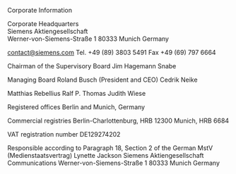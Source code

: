
Corporate Information 

Corporate Headquarters  
Siemens Aktiengesellschaft  
Werner-von-Siemens-Straße 1 
80333 Munich 
Germany 

contact@siemens.com
Tel. +49 (89) 3803 5491
Fax +49 (69) 797 6664

Chairman of the Supervisory Board
Jim Hagemann Snabe

Managing Board
Roland Busch (President and CEO)
Cedrik Neike

Matthias Rebellius
Ralf P. Thomas
Judith Wiese

Registered offices
Berlin and Munich, Germany

Commercial registries
Berlin-Charlottenburg, HRB 12300
Munich, HRB 6684

VAT registration number
DE129274202

Responsible according to Paragraph 18, 
Section 2 of the German MstV (Medienstaatsvertrag)
Lynette Jackson
Siemens Aktiengesellschaft
Communications
Werner-von-Siemens-Straße 1
80333 Munich
Germany

